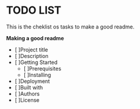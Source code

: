 # **TODO LIST**

This is the cheklist os tasks to make a good readme.

**Making a good readme**

- [ ]Project title
 - [ ]Description
 - [ ]Getting Started
   - [ ]Prerequisites
   - [ ]Installing
 - [ ]Deployment
 - [ ]Built with
 - [ ]Authors
 - [ ]License